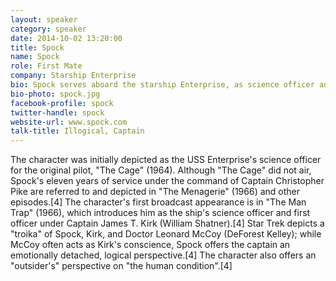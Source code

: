 ```yaml
---
layout: speaker
category: speaker
date: 2014-10-02 13:20:00
title: Spock
name: Spock
role: First Mate
company: Starship Enterprise
bio: Spock serves aboard the starship Enterprise, as science officer and first officer, and later as commanding officer of two iterations of the vessel. Spock's mixed human-Vulcan heritage serves as an important plot element in many of the character's appearances. Along with Captain James T. Kirk and Dr. Leonard "Bones" McCoy, he is one of the three central characters in the original Star Trek series and its films. After retiring from Starfleet, Spock serves as a Federation ambassador, contributing toward the détente between the Federation and the Klingon Empire. In his later years, he serves as Federation ambassador to the Romulan Star Empire and becomes involved in the ill-fated attempt to save Romulus from a supernova.
bio-photo: spock.jpg
facebook-profile: spock
twitter-handle: spock
website-url: www.spock.com
talk-title: Illogical, Captain
---
```


The character was initially depicted as the USS Enterprise's science officer for the original pilot, "The Cage" (1964). Although "The Cage" did not air, Spock's eleven years of service under the command of Captain Christopher Pike are referred to and depicted in "The Menagerie" (1966) and other episodes.[4] The character's first broadcast appearance is in "The Man Trap" (1966), which introduces him as the ship's science officer and first officer under Captain James T. Kirk (William Shatner).[4] Star Trek depicts a "troika" of Spock, Kirk, and Doctor Leonard McCoy (DeForest Kelley); while McCoy often acts as Kirk's conscience, Spock offers the captain an emotionally detached, logical perspective.[4] The character also offers an "outsider's" perspective on "the human condition".[4]